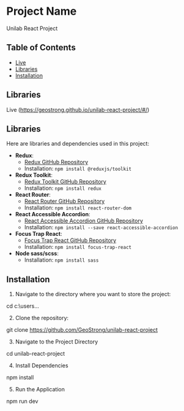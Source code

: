 # Project Name

Unilab React Project

## Table of Contents

- [Live](#live)
- [Libraries](#libraries)
- [Installation](#installation)

## Libraries

Live (https://geostrong.github.io/unilab-react-project/#/)

## Libraries

Here are libraries and dependencies used in this project:

- **Redux**:
  - [Redux GitHub Repository](https://github.com/reduxjs/redux)
  - Installation: `npm install @reduxjs/toolkit`
- **Redux Toolkit**:
  - [Redux Toolkit GitHub Repository](https://github.com/reduxjs/redux-toolkit)
  - Installation: `npm install redux`
- **React Router**:
  - [React Router GitHub Repository](https://github.com/ReactTraining/react-router)
  - Installation: `npm install react-router-dom`
- **React Accessible Accordion**:
  - [React Accessible Accordion GitHub Repository](https://github.com/springload/react-accessible-accordion)
  - Installation: `npm install --save react-accessible-accordion`
- **Focus Trap React**:
  - [Focus Trap React GitHub Repository](https://github.com/focus-trap/focus-trap-react)
  - Installation: `npm install focus-trap-react`
- **Node sass/scss**:
  - Installation: `npm install sass`

## Installation

1. Navigate to the directory where you want to store the project:

cd c:\users\...

2. Clone the repository:

git clone https://github.com/GeoStrong/unilab-react-project

3. Navigate to the Project Directory

cd unilab-react-project

4. Install Dependencies

npm install

5. Run the Application

npm run dev
